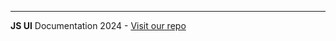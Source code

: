 ---
**JS UI**  Documentation 2024 - [Visit our repo](https://github.com/oguzhan18/html-attribute-manager)
